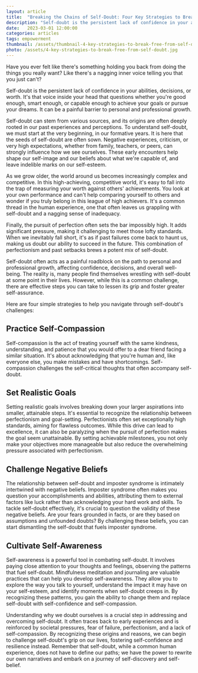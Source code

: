 ```yaml
---
layout: article
title:  "Breaking the Chains of Self-Doubt: Four Key Strategies to Break Free from Self-Doubt"
description: "Self-doubt is the persistent lack of confidence in your abilities, decisions, or worth. It's that voice inside your head that questions whether you're good enough, smart enough, or capable enough to achieve your goals or pursue your dreams. It can be a painful barrier to personal and professional growth. Unfortunately, Many people grapple with self-doubt at some point in their lives. In this article, we'll explore what self-doubt is, where it often originates, and offer practical strategies to help you overcome it."
date:   2023-03-01 12:00:00
categories: articles
tags: empowerment
thumbnail: /assets/thumbnail-4-key-strategies-to-break-free-from-self-doubt.jpg
photo: /assets/4-key-strategies-to-break-free-from-self-doubt.jpg
---
```

Have you ever felt like there's something holding you back from doing the things you really want? Like there's a nagging inner voice telling you that you just can't? 

Self-doubt is the persistent lack of confidence in your abilities, decisions, or worth. It's that voice inside your head that questions whether you're good enough, smart enough, or capable enough to achieve your goals or pursue your dreams. It can be a painful barrier to personal and professional growth. 

Self-doubt can stem from various sources, and its origins are often deeply rooted in our past experiences and perceptions. 
To understand self-doubt, we must start at the very beginning, in our formative years. It is here that the seeds of self-doubt are often sown. Negative experiences, criticism, or very high expectations, whether from family, teachers, or peers, can strongly influence how we see ourselves. These early encounters help shape our self-image and our beliefs about what we're capable of, and leave indelible marks on our self-esteem.

As we grow older, the world around us becomes increasingly complex and competitive. In this high-achieving, competitive world, it's easy to fall into the trap of measuring your worth against others' achievements. You look at your own performance and can't help comparing yourself to others and wonder if you truly belong in this league of high achievers. It's a common thread in the human experience, one that often leaves us grappling with self-doubt and a nagging sense of inadequacy.

Finally, the pursuit of perfection often sets the bar impossibly high. It adds significant pressure, making it challenging to meet those lofty standards. When we inevitably fall short, it's as if past failures come back to haunt us, making us doubt our ability to succeed in the future. This combination of perfectionism and past setbacks brews a potent mix of self-doubt.

Self-doubt often acts as a painful roadblock on the path to personal and professional growth, affecting confidence, decisions, and overall well-being. The reality is, many people find themselves wrestling with self-doubt at some point in their lives. However, while this is a common challenge, there are effective steps you can take to lessen its grip and foster greater self-assurance.

Here are four simple strategies to help you navigate through self-doubt's challenges: 

Practice Self-Compassion
--------
Self-compassion is the act of treating yourself with the same kindness, understanding, and patience that you would offer to a dear friend facing a similar situation. It's about acknowledging that you're human and, like everyone else, you make mistakes and have shortcomings. Self-compassion challenges the self-critical thoughts that often accompany self-doubt.

Set Realistic Goals
----------
Setting realistic goals involves breaking down your larger aspirations into smaller, attainable steps. It's essential to recognize the relationship between perfectionism and goal-setting. Perfectionists often set exceptionally high standards, aiming for flawless outcomes. While this drive can lead to excellence, it can also be paralyzing when the pursuit of perfection makes the goal seem unattainable. By setting achievable milestones, you not only make your objectives more manageable but also reduce the overwhelming pressure associated with perfectionism.

Challenge Negative Beliefs
-------------
The relationship between self-doubt and imposter syndrome is intimately intertwined with negative beliefs. Imposter syndrome often makes you question your accomplishments and abilities, attributing them to external factors like luck rather than acknowledging your hard work and skills. To tackle self-doubt effectively, it's crucial to question the validity of these negative beliefs. Are your fears grounded in facts, or are they based on assumptions and unfounded doubts? By challenging these beliefs, you can start dismantling the self-doubt that fuels imposter syndrome.

Cultivate Self-Awareness
------
Self-awareness is a powerful tool in combating self-doubt. It involves paying close attention to your thoughts and feelings, observing the patterns that fuel self-doubt. Mindfulness meditation and journaling are valuable practices that can help you develop self-awareness. They allow you to explore the way you talk to yourself, understand the impact it may have on your self-esteem, and identify moments when self-doubt creeps in. By recognizing these patterns, you gain the ability to change them and replace self-doubt with self-confidence and self-compassion.

Understanding why we doubt ourselves is a crucial step in addressing and overcoming self-doubt. It often traces back to early experiences and is reinforced by societal pressures, fear of failure, perfectionism, and a lack of self-compassion. By recognizing these origins and reasons, we can begin to challenge self-doubt's grip on our lives, fostering self-confidence and resilience instead. Remember that self-doubt, while a common human experience, does not have to define our paths; we have the power to rewrite our own narratives and embark on a journey of self-discovery and self-belief.
